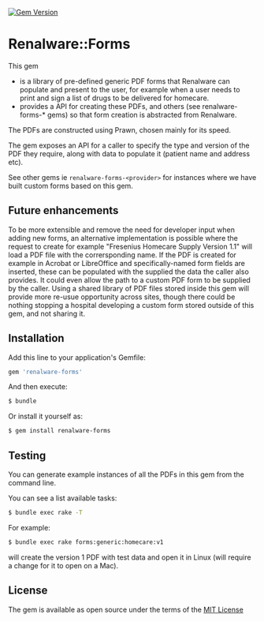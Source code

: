 [![Gem Version](https://badge.fury.io/rb/renalware-forms.svg)](https://badge.fury.io/rb/renalware-forms)

# Renalware::Forms

This gem
- is a library of pre-defined generic PDF forms that Renalware can populate and present
to the user, for example when a user needs to print and sign a list of drugs to be delivered for
homecare.
- provides a API for creating these PDFs, and others (see renalware-forms-* gems) so that form
creation is abstracted from Renalware.

The PDFs are constructed using Prawn, chosen mainly for its speed.

The gem exposes an API for a caller to specify the type and version of the PDF they require, along
with data to populate it (patient name and address etc).

See other gems ie `renalware-forms-<provider>` for instances where we have built custom forms
based on this gem.

## Future enhancements

To be more extensible and remove the need for developer input when adding new forms, an alternative
implementation is possible where the request to create for example "Fresenius Homecare
Supply Version 1.1" will load a PDF file with the corrersponding name. If the PDF is created for
example in Acrobat or LibreOffice and specifically-named form fields are inserted, these can be
populated with the supplied the data the caller also provides. It could even allow the path to a
custom PDF form to be supplied by the caller. Using a shared library of PDF files stored inside this
gem will provide more re-usue opportunity across sites, though there could be nothing stopping a
hospital developing a custom form stored outside of this gem, and not sharing it.

## Installation
Add this line to your application's Gemfile:

```ruby
gem 'renalware-forms'
```

And then execute:
```bash
$ bundle
```

Or install it yourself as:
```bash
$ gem install renalware-forms
```
## Testing

You can generate example instances of all the PDFs in this gem from the command line.

You can see a list available tasks:

```bash
$ bundle exec rake -T
```

For example:

```bash
$ bundle exec rake forms:generic:homecare:v1
```

will create the version 1 PDF with test data and open it in Linux (will require a change
for it to open on a Mac).

## License

The gem is available as open source under the terms of the [MIT License](https://opensource.org/licenses/MIT)
